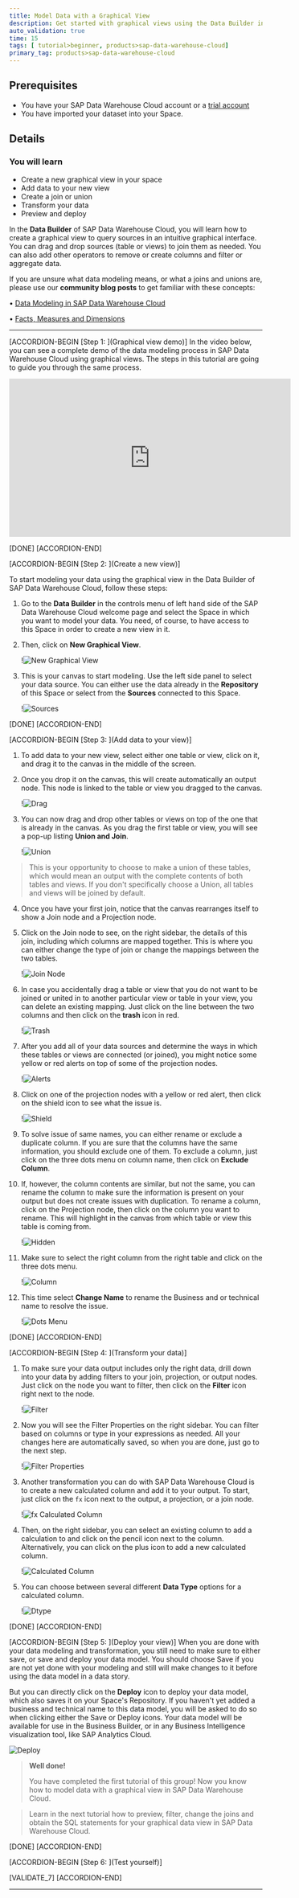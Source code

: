 ```yaml
---
title: Model Data with a Graphical View
description: Get started with graphical views using the Data Builder in SAP Data Warehouse Cloud, which helps you to create and visualize the data model.
auto_validation: true
time: 15
tags: [ tutorial>beginner, products>sap-data-warehouse-cloud]
primary_tag: products>sap-data-warehouse-cloud
---
```


## Prerequisites
 - You have your SAP Data Warehouse Cloud account or a [trial account](https://www.sap.com/products/data-warehouse-cloud/trial.html)
 - You have imported your dataset into your Space.

## Details
### You will learn
- Create a new graphical view in your space
- Add data to your new view
- Create a join or union
- Transform your data
- Preview and deploy


In the **Data Builder** of SAP Data Warehouse Cloud, you will learn how to create a graphical view to query sources in an intuitive graphical interface. You can drag and drop sources (table or views) to join them as needed. You can also add other operators to remove or create columns and filter or aggregate data.

If you are unsure what data modeling means, or what a joins and unions are, please use our **community blog posts** to get familiar with these concepts:

•	[Data Modeling in SAP Data Warehouse Cloud](https://blogs.sap.com/2021/07/20/data-modeling-in-sap-data-warehouse-cloud/)

•	[Facts, Measures and Dimensions](https://blogs.sap.com/2021/07/22/facts-measures-and-dimensions/)





---

[ACCORDION-BEGIN [Step 1: ](Graphical view demo)]
In the video below, you can see a complete demo of the data modeling process in SAP Data Warehouse Cloud using graphical views. The steps in this tutorial are going to guide you through the same process.

<iframe width="560" height="315" src="https://www.youtube.com/embed/nLwA81yf5IE" title="YouTube video player" frameborder="0" allow="accelerometer; autoplay; clipboard-write; encrypted-media; gyroscope; picture-in-picture" allowfullscreen></iframe>

[DONE]
[ACCORDION-END]

[ACCORDION-BEGIN [Step 2: ](Create a new view)]

To start modeling your data using the graphical view in the Data Builder of SAP Data Warehouse Cloud, follow these steps:

1.  Go to the **Data Builder** in the controls menu of left hand side of the SAP Data Warehouse Cloud welcome page and select the Space in which you want to model your data. You need, of course, to have access to this Space in order to create a new view in it.

2.  Then, click on **New Graphical View**.

    !![New Graphical View](New_DWC.png)

3.  This is your canvas to start modeling. Use the left side panel to select your data source. You can either use the data already in the **Repository** of this Space or select from the **Sources** connected to this Space.

    !![Sources](Picture2.png)


[DONE]
[ACCORDION-END]


[ACCORDION-BEGIN [Step 3: ](Add data to your view)]

1.	To add data to your new view, select either one table or view, click on it, and drag it to the canvas in the middle of the screen.

2.	Once you drop it on the canvas, this will create automatically an output node. This node is linked to the table or view you dragged to the canvas.

    !![Drag](Picture3.png)

3.	You can now drag and drop other tables or views on top of the one that is already in the canvas. As you drag the first table or view, you will see a pop-up listing **Union and Join**.

    !![Union](Picture17.png)
> This is your opportunity to choose to make a union of these tables, which would mean an output with the complete contents of both tables and views. If you don't specifically choose a Union, all tables and views will be joined by default.

4.	Once you have your first join, notice that the canvas rearranges itself to show a Join node and a Projection node.

5.	Click on the Join node to see, on the right sidebar, the details of this join, including which columns are mapped together. This is where you can either change the type of join or change the mappings between the two tables.

    !![Join Node](Picture4.png)

6.	In case you accidentally drag a table or view that you do not want to be joined or united in to another particular view or table in your view, you can delete an existing mapping. Just click on the line between the two columns and then click on the **trash** icon in red.

    !![Trash](Picture5.png)

7.	After you add all of your data sources and determine the ways in which these tables or views are connected (or joined), you might notice some yellow or red alerts on top of some of the projection nodes.

    !![Alerts](Picture6.png)

8.	Click on one of the projection nodes with a yellow or red alert, then click on the shield icon to see what the issue is.

    !![Shield](Picture7.png)

9.	To solve issue of same names, you can either rename or exclude a duplicate column. If you are sure that the columns have the same information, you should exclude one of them. To exclude a column, just click on the three dots menu on column name, then click on **Exclude Column**.

10.	If, however, the column contents are similar, but not the same, you can rename the column to make sure the information is present on your output but does not create issues with duplication. To rename a column, click on the Projection node, then click on the column you want to rename. This will highlight in the canvas from which table or view this table is coming from.

    !![Hidden](Picture8.png)

11.	Make sure to select the right column from the right table and click on the three dots menu.

    !![Column](Picture15.png)

12.	This time select **Change Name** to rename the Business and or technical name to resolve the issue.

    !![Dots Menu](Picture9.png)

[DONE]
[ACCORDION-END]

[ACCORDION-BEGIN [Step 4: ](Transform your data)]

1.	To make sure your data output includes only the right data, drill down into your data by adding filters to your join, projection, or output nodes. Just click on the node you want to filter, then click on the **Filter** icon right next to the node.

    !![Filter](Picture10.png)

2.	Now you will see the Filter Properties on the right sidebar. You can filter based on columns or type in your expressions as needed. All your changes here are automatically saved, so when you are done, just go to the next step.

    !![Filter Properties](Picture11.png)

3.	Another transformation you can do with SAP Data Warehouse Cloud is to create a new calculated column and add it to your output. To start, just click on the `fx` icon next to the output, a projection, or a join node.

    !![fx Calculated Column](Picture12.png)

4.	Then, on the right sidebar, you can select an existing column to add a calculation to and click on the pencil icon next to the column. Alternatively, you can click on the plus icon to add a new calculated column.

    !![Calculated Column](Picture16.png)

5.  You can choose between several different **Data Type** options for a calculated column.

    !![Dtype](Picture13.png)



[DONE]
[ACCORDION-END]

[ACCORDION-BEGIN [Step 5: ](Deploy your view)]
When you are done with your data modeling and transformation, you still need to make sure to either save, or save and deploy your data model. You should choose Save if you are not yet done with your modeling and still will make changes to it before using the data model in a data story.

But you can directly click on the **Deploy** icon to deploy your data model, which also saves it on your Space's Repository. If you haven't yet added a business and technical name to this data model, you will be asked to do so when clicking either the Save or Deploy icons. Your data model will be available for use in the Business Builder, or in any Business Intelligence visualization tool, like SAP Analytics Cloud.

  ![Deploy](Picture14.png)

> **Well done!**
>
> You have completed the first tutorial of this group! Now you know how to model data with a graphical view in SAP Data Warehouse Cloud.

> Learn in the next tutorial how to preview, filter, change the joins and obtain the SQL statements for your graphical data view in SAP Data Warehouse Cloud.


[DONE]
[ACCORDION-END]

[ACCORDION-BEGIN [Step 6: ](Test yourself)]



[VALIDATE_7]
[ACCORDION-END]



---
